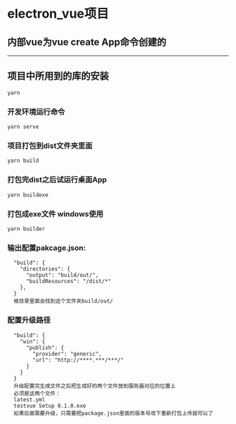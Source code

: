 # electron_vue项目
## 内部vue为vue create App命令创建的
---


## 项目中所用到的库的安装
```
yarn
```

### 开发环境运行命令
```
yarn serve
```

### 项目打包到dist文件夹里面
```
yarn build
```

### 打包完dist之后试运行桌面App
```
yarn buildexe
```

### 打包成exe文件 windows使用
```
yarn builder
```

### 输出配置pakcage.json:
```
  "build": {
    "directories": {
      "output": "build/out/",
      "buildResources": "/dist/*"
    },
  }
  根目录里面会找到这个文件夹build/out/
```


### 配置升级路径
```
  "build": {
    "win": {
      "publish": {
        "provider": "generic",
        "url": "http://****.***/***/"
      }
    }
  }
  升级配置完生成文件之后把生成好的两个文件放到服务器对应的位置上
  必须是这两个文件：
  latest.yml
  testvue Setup 0.1.0.exe
  如果后面需要升级，只需要把package.json里面的版本号改下重新打包上传就可以了
  
```

### 
```

```

### 
```

```

### 
```

```

### 
```

```